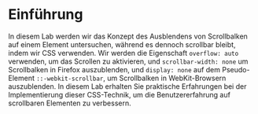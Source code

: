 # Einführung

In diesem Lab werden wir das Konzept des Ausblendens von Scrollbalken auf einem Element untersuchen, während es dennoch scrollbar bleibt, indem wir CSS verwenden. Wir werden die Eigenschaft `overflow: auto` verwenden, um das Scrollen zu aktivieren, und `scrollbar-width: none` um Scrollbalken in Firefox auszublenden, und `display: none` auf dem Pseudo-Element `::-webkit-scrollbar`, um Scrollbalken in WebKit-Browsern auszublenden. In diesem Lab erhalten Sie praktische Erfahrungen bei der Implementierung dieser CSS-Technik, um die Benutzererfahrung auf scrollbaren Elementen zu verbessern.
